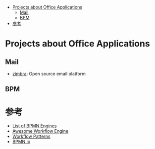<!-- TOC -->

- [Projects about Office Applications](#projects-about-office-applications)
  - [Mail](#mail)
  - [BPM](#bpm)
- [参考](#%e5%8f%82%e8%80%83)

<!-- /TOC -->

# Projects about Office Applications

## Mail

- [zimbra](https://www.zimbra.com): Open source email platform

## BPM


# 参考

- [List of BPMN Engines](https://wiki2.org/en/List_of_BPMN_2.0_engines)
- [Awesome Workflow Engine](https://github.com/meirwah/awesome-workflow-engines)
- [Workflow Patterns](http://www.workflowpatterns.com/)
- [BPMN io](https://bpmn.io/)
